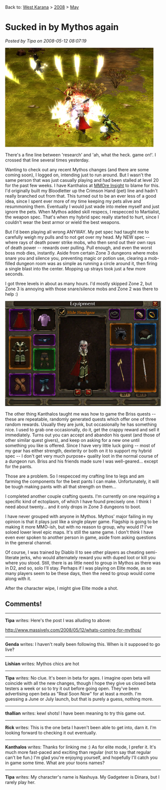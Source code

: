 Back to: [West Karana](/posts/westkarana.md) > [2008](/posts/2008/westkarana.md) > [May](./westkarana.md)
# Sucked in by Mythos again

*Posted by Tipa on 2008-05-12 08:07:19*

![mythos-2008-05-12-01-48-15-9.jpg](../../../uploads/2008/05/mythos-2008-05-12-01-48-15-9.jpg)

There's a fine line between 'research' and 'ah, what the heck. game on!'. I crossed that line several times yesterday.

Wanting to check out any recent Mythos changes (and there are some coming soon), I logged on, intending just to run around. But I wasn't the same person that was just casually playing and had been stalled at level 20 for the past few weeks. I have Kanthalos at [MMOre Insight](http://mmoreinsight.wordpress.com/2008/04/28/new-mythos-review-42808/) to blame for this. I'd originally built my Bloodletter up the Crimson Hand (pet) line and hadn't really branched out from that. This turned out to be an ever less of a good idea, since I spent ever more of my time keeping my pets alive and resummoning them. Eventually I would just wade into melee myself and just ignore the pets. When Mythos added skill respecs, I respecced to Martialist, the weapon spec. That's when my hybrid spec really started to hurt, since I couldn't wear the best armor or wield the best weapons.

But I'd been playing all wrong ANYWAY. My pet spec had taught me to carefully weigh my pulls and to not get over my head. My NEW spec -- where rays of death power strike mobs, who then send out their own rays of death power -- rewards over pulling. Pull enough, and even the worst boss mob dies, instantly. Aside from certain Zone 3 dungeons where mobs snare you and silence you, preventing magic or potion use, clearing a mob-filled dungeon room was as simple as running a circle around it, then firing a single blast into the center. Mopping up strays took just a few more seconds.

I got three levels in about as many hours. I'd mostly skipped Zone 2, but Zone 3 is annoying with those snare/silence mobs and Zone 2 was there to help :)

![mythos-2008-05-12-07-25-11-79.jpg](../../../uploads/2008/05/mythos-2008-05-12-07-25-11-79.jpg)

The other thing Kanthalos taught me was how to game the Briss quests -- these are repeatable, randomly generated quests which offer one of three random rewards. Usually they are junk, but occasionally he has something nice. I used to grab one occasionally, do it, get the crappy reward and sell it immediately. Turns out you can accept and abandon his quest (and those of other similar quest givers), and keep on asking for a new one until something you like is offered. Since I have very little luck going -- most of my gear has either strength, dexterity or both on it to support my hybrid spec -- I don't get very much purpose+ quality loot in the normal course of a dungeon run. Briss and his friends made sure I was well-geared... except for the pants.

Those are a problem. So I respecced my crafting line to legs and am farming the components for the best pants I can make. Unfortunately, it will be tough making pants with all that strength on them...

I completed another couple crafting quests. I'm currently on one requiring a specific kind of ectoplasm, of which I have found precisely one. I think I need about twenty... and it only drops in Zone 3 dungeons to boot.

I have never grouped with anyone in Mythos. Mythos' major failing in my opinion is that it plays just like a single player game. Flagship is going to be making it more MMO-ish, but with no reason to group, why would I? I've soloed lower level epic maps. It's still the same game. I don't think I have even ever spoken to another person in game, aside from asking questions in the general channel.

Of course, I was trained by Diablo II to see other players as cheating semi-literate jerks, who would alternately reward you with duped loot or kill you where you stood. Still, there is as little need to group in Mythos as there was in D2, and so, solo I'll stay. Perhaps if I was playing on Elite mode, as so many players seem to be these days, then the need to group would come along with it.

After the character wipe, I might give Elite mode a shot.

## Comments!

---

**Tipa** writes: Here's the post I was alluding to above:

http://www.massively.com/2008/05/12/whats-coming-for-mythos/

---

**Genda** writes: I haven't really been following this. When is it supposed to go live?

---

**Lishian** writes: Mythos chics are hot

---

**Tipa** writes: No clue. It's been in beta for ages. I imagine open beta will coincide with all the new changes, though I hope they give us closed beta testers a week or so to try it out before going open. They've been advertising open beta as "Real Soon Now" for at least a month. I'm guessing a June or July launch, but that is purely a guess, nothing more.

---

**thallian** writes: kewl shots! I have been meaning to try this game out.

---

**Rick** writes: This is the one beta I haven't been able to get into, darn it. I'm looking forward to checking it out eventually.

---

**Kanthalos** writes: Thanks for linking me :) As for elite mode, I prefer it. It's much more fast-paced and exciting than regular (not to say that regular can't be fun.) I'm glad you're enjoying yourself, and hopefully I'll catch you in game some time. What are your toons names?

---

**Tipa** writes: My character's name is Nashuya. My Gadgeteer is Dinara, but I rarely play her.


